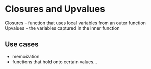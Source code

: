 # Closures and Upvalues

Closures - function that uses local variables from an outer function
Upvalues - the variables captured in the inner function

## Use cases
- memoization
- functions that hold onto certain values...
